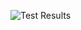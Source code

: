 ![Test Results](https://img.shields.io/endpoint?url=https%3A%2F%2Fgist.githubusercontent.com%2Fjulienvanbeveren%2F070e58d1fbee37dab44796ed36c141bc%2Fraw%2Freport.json)
